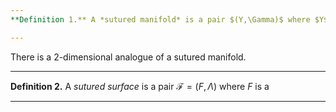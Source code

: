 ```yaml
---
**Definition 1.** A *sutured manifold* is a pair $(Y,\Gamma)$ where $Y$ is an oriented 3-manifold with boundary and $\Gamma$ is closed simple curves on $\partial Y$ called *sutures*. Every component of $\partial Y$ contains sutures and $\Gamma$ divides $\partial Y$ into two regions $R_+$ and $R_-$.

---
```


There is a 2-dimensional analogue of a sutured manifold.

---
**Definition 2.** A *sutured surface* is a pair $\mathcal{F}=(F,\Lambda)$ where $F$ is a

---

<!--stackedit_data:
eyJoaXN0b3J5IjpbLTY2NDM3NTA3Nl19
-->